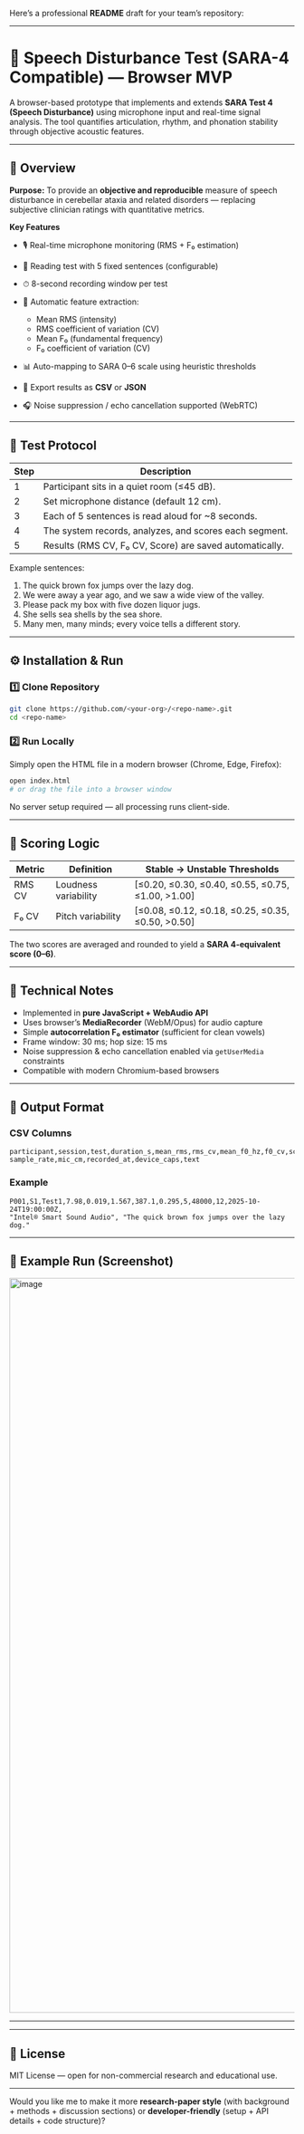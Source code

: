 Here’s a professional **README** draft for your team’s repository:

---

# 🧠 Speech Disturbance Test (SARA-4 Compatible) — Browser MVP

A browser-based prototype that implements and extends **SARA Test 4 (Speech Disturbance)** using microphone input and real-time signal analysis.
The tool quantifies articulation, rhythm, and phonation stability through objective acoustic features.

---

## 🚀 Overview

**Purpose:**
To provide an **objective and reproducible** measure of speech disturbance in cerebellar ataxia and related disorders — replacing subjective clinician ratings with quantitative metrics.

**Key Features**

* 🎙️ Real-time microphone monitoring (RMS + F₀ estimation)
* 📖 Reading test with 5 fixed sentences (configurable)
* ⏱ 8-second recording window per test
* 🧩 Automatic feature extraction:

  * Mean RMS (intensity)
  * RMS coefficient of variation (CV)
  * Mean F₀ (fundamental frequency)
  * F₀ coefficient of variation (CV)
* 📊 Auto-mapping to SARA 0–6 scale using heuristic thresholds
* 💾 Export results as **CSV** or **JSON**
* 🎧 Noise suppression / echo cancellation supported (WebRTC)

---

## 🧩 Test Protocol

| Step | Description                                             |
| ---- | ------------------------------------------------------- |
| 1    | Participant sits in a quiet room (≤45 dB).              |
| 2    | Set microphone distance (default 12 cm).                |
| 3    | Each of 5 sentences is read aloud for ~8 seconds.       |
| 4    | The system records, analyzes, and scores each segment.  |
| 5    | Results (RMS CV, F₀ CV, Score) are saved automatically. |

Example sentences:

1. The quick brown fox jumps over the lazy dog.
2. We were away a year ago, and we saw a wide view of the valley.
3. Please pack my box with five dozen liquor jugs.
4. She sells sea shells by the sea shore.
5. Many men, many minds; every voice tells a different story.

---

## ⚙️ Installation & Run

### 1️⃣ Clone Repository

```bash
git clone https://github.com/<your-org>/<repo-name>.git
cd <repo-name>
```

### 2️⃣ Run Locally

Simply open the HTML file in a modern browser (Chrome, Edge, Firefox):

```bash
open index.html
# or drag the file into a browser window
```

No server setup required — all processing runs client-side.

---

## 🧮 Scoring Logic

| Metric | Definition           | Stable → Unstable Thresholds                      |
| ------ | -------------------- | ------------------------------------------------- |
| RMS CV | Loudness variability | [≤0.20, ≤0.30, ≤0.40, ≤0.55, ≤0.75, ≤1.00, >1.00] |
| F₀ CV  | Pitch variability    | [≤0.08, ≤0.12, ≤0.18, ≤0.25, ≤0.35, ≤0.50, >0.50] |

The two scores are averaged and rounded to yield a **SARA 4-equivalent score (0–6)**.

---

## 🧠 Technical Notes

* Implemented in **pure JavaScript + WebAudio API**
* Uses browser’s **MediaRecorder** (WebM/Opus) for audio capture
* Simple **autocorrelation F₀ estimator** (sufficient for clean vowels)
* Frame window: 30 ms; hop size: 15 ms
* Noise suppression & echo cancellation enabled via `getUserMedia` constraints
* Compatible with modern Chromium-based browsers

---

## 📁 Output Format

### CSV Columns

```
participant,session,test,duration_s,mean_rms,rms_cv,mean_f0_hz,f0_cv,score_0_6,
sample_rate,mic_cm,recorded_at,device_caps,text
```

### Example

```
P001,S1,Test1,7.98,0.019,1.567,387.1,0.295,5,48000,12,2025-10-24T19:00:00Z,
"Intel® Smart Sound Audio", "The quick brown fox jumps over the lazy dog."
```

---

## 🧪 Example Run (Screenshot)

<img width="2268" height="1298" alt="image" src="https://github.com/user-attachments/assets/84f220ad-d5e9-4feb-ad1d-6ccd2421fb57" />


---


---

## 📜 License

MIT License — open for non-commercial research and educational use.

---

Would you like me to make it more **research-paper style** (with background + methods + discussion sections) or **developer-friendly** (setup + API details + code structure)?


